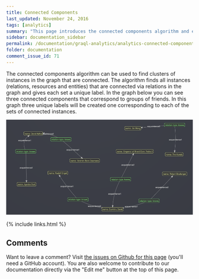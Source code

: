```yaml
---
title: Connected Components
last_updated: November 24, 2016
tags: [analytics]
summary: "This page introduces the connected components algorithm and explains how to use it."
sidebar: documentation_sidebar
permalink: /documentation/graql-analytics/analytics-connected-components.html
folder: documentation
comment_issue_id: 71
---
```


The connected components algorithm can be used to find clusters of instances in the graph that are connected. The
 algorithm finds all instances (relations, resources and entities) that are connected via relations in the graph and
 gives each set a unique label. In the graph below you can see three connected components that correspond to groups of
 friends. In this graph three unique labels will be created one corresponding to each of the sets of connected instances.

 ![Three connected components representing groups of friends.](/images/analytics_conn_comp.png)

{% include links.html %}

## Comments
Want to leave a comment? Visit <a href="https://github.com/graknlabs/docs/issues/71" target="_blank">the issues on Github for this page</a> (you'll need a GitHub account). You are also welcome to contribute to our documentation directly via the "Edit me" button at the top of this page.


